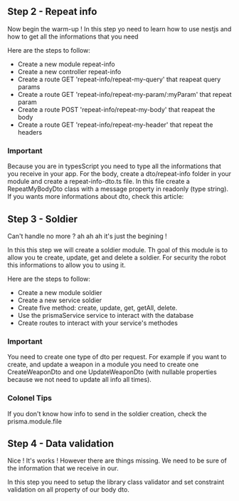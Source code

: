 ## Step 2 - Repeat info 

Now begin the warm-up ! In this step yo need to learn how to use nestjs and how to get all the informations that you need 

Here are the steps to follow:
- Create a new module repeat-info
- Create a new controller repeat-info
- Create a route GET 'repeat-info/repeat-my-query' that reapeat query params
- Create a route GET 'repeat-info/repeat-my-param/:myParam' that repeat param
- Create a route POST 'repeat-info/repeat-my-body' that reapeat the body
- Create a route GET 'repeat-info/repeat-my-header' that repeat the headers


### Important 

Because you are in typesScript you need to type all the informations that you receive in your app. For the body, create a dto/repeat-info folder in your module and create a repeat-info-dto.ts file. In this file create a RepeatMyBodyDto class with a message property in readonly (type string). If you wants more informations about dto, check this article: 


## Step 3 - Soldier 

Can't handle no more ? ah ah ah it's just the begining ! 

In this this step we will create a soldier module. Th goal of this module is to allow you te create, update, get and delete a soldier. For security the robot this informations to allow you to using it.

Here are the steps to follow:
-  Create a new module soldier 
-  Create a new service soldier 
-  Create five method: create, update, get, getAll, delete.
-  Use the prismaService service to interact with the database
-  Create routes to interact with your service's methodes

### Important

You need to create one type of dto per request. For example if you want to create, and update a weapon in a module you need to create one CreateWeaponDto and one UpdateWeaponDto (with nullable properties because we not need to update all info all times).


### Colonel Tips 

If you don't know how info to send in the soldier creation, check the prisma.module.file


## Step 4 - Data validation

Nice ! It's works ! However there are things missing. We need to be sure of the information that we receive in our.


In this step you need to setup the library class validator and set constraint validation on all property of our body dto.


